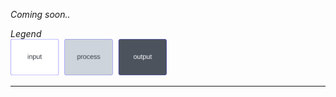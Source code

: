 *Coming soon..*

*Legend*<br>
<img src="../.imgs/legend.svg" alt="Legend for the flowchart" width="250"/>
<hr>